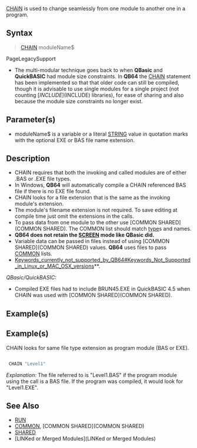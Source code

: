 [CHAIN](CHAIN) is used to change seamlessly from one module to another one in a program.


## Syntax

>  [CHAIN](CHAIN) moduleName$


PageLegacySupport
* The multi-modular technique goes back to when **QBasic** and **QuickBASIC** had module size constraints. In **QB64** the [CHAIN](CHAIN) statement has been implemented so that that older code can still be compiled, though it is advisable to use single modules for a single project (not counting [$INCLUDE]($INCLUDE) libraries), for ease of sharing and also because the module size constraints no longer exist.


## Parameter(s)

* moduleName$ is a variable or a literal [STRING](STRING) value in quotation marks with the optional EXE or BAS file name extension.


## Description

* CHAIN requires that both the invoking and called modules are of either .BAS or .EXE file types.
* In Windows, **QB64** will automatically compile a CHAIN referenced BAS file if there is no EXE file found.
* CHAIN looks for a file extension that is the same as the invoking module's extension.
* The module's filename extension is not required. To save editing at compile time just omit the extensions in the calls.
* To pass data from one module to the other use [COMMON SHARED](COMMON SHARED). The COMMON list should match [type](type)s and names.
* **QB64 does not retain the [SCREEN](SCREEN) mode like QBasic did.** 
* Variable data can be passed in files instead of using [COMMON SHARED](COMMON SHARED) values. **QB64** uses files to pass [COMMON](COMMON) lists.
* [Keywords_currently_not_supported_by_QB64#Keywords_Not_Supported_in_Linux_or_MAC_OSX_versions](Keywords_currently_not_supported_by_QB64#Keywords_Not_Supported_in_Linux_or_MAC_OSX_versions)**.


*QBasic/QuickBASIC:*
* Compiled EXE files had to include BRUN45.EXE in QuickBASIC 4.5 when CHAIN was used with [COMMON SHARED](COMMON SHARED).


## Example(s)

## Example(s)
 CHAIN looks for same file type extension as program module (BAS or EXE).

```vb

 CHAIN "Level1" 

```

*Explanation:* The file referred to is "Level1.BAS" if the program module using the call is a BAS file. If the program was compiled, it would look for "Level1.EXE".


## See Also
 
* [RUN](RUN)
* [COMMON](COMMON), [COMMON SHARED](COMMON SHARED)
* [SHARED](SHARED)
* [LINKed or Merged Modules](LINKed or Merged Modules)




